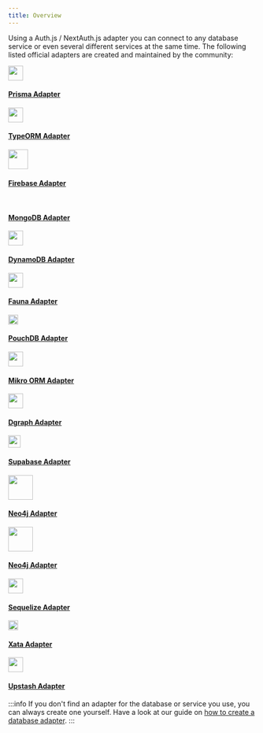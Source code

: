 ```yaml
---
title: Overview
---
```


Using a Auth.js / NextAuth.js adapter you can connect to any database service or even several different services at the same time. The following listed official adapters are created and maintained by the community:

<div class="adapter-card-list">
  <a href="/reference/adapter/prisma" class="adapter-card">
    <img src="/img/adapters/prisma.svg" width="30" />
    <h4 class="adapter-card__title">Prisma Adapter</h4>
  </a>
  <a href="/reference/adapter/typeorm" class="adapter-card">
    <img src="/img/adapters/typeorm.png" width="30" />
    <h4 class="adapter-card__title">TypeORM Adapter</h4>
  </a>
  <a href="/reference/adapter/firebase" class="adapter-card">
    <img src="/img/adapters/firebase.svg" width="40" />
    <h4 class="adapter-card__title">Firebase Adapter</h4>
  </a>
  <a href="/reference/adapter/mongodb" class="adapter-card">
    <img src="/img/adapters/mongodb.svg" width="15" />
    <h4 class="adapter-card__title">MongoDB Adapter</h4>
  </a>
  <a href="/reference/adapter/dynamodb" class="adapter-card">
    <img src="/img/adapters/dynamodb.png" width="30" />
    <h4 class="adapter-card__title">DynamoDB Adapter</h4>
  </a>
  <a href="/reference/adapter/fauna" class="adapter-card">
    <img src="/img/adapters/fauna.png" width="30" />
    <h4 class="adapter-card__title">Fauna Adapter</h4>
  </a>
  <a href="/reference/adapter/pouchdb" class="adapter-card">
    <img src="/img/adapters/pouchdb.svg" width="20" />
    <h4 class="adapter-card__title">PouchDB Adapter</h4>
  </a>
  <a href="/reference/adapter/mikro-orm" class="adapter-card">
    <img src="/img/adapters/mikro-orm.png" width="30" />
    <h4 class="adapter-card__title">Mikro ORM Adapter</h4>
  </a>
  <a href="/reference/adapter/dgraph" class="adapter-card">
    <img src="/img/adapters/dgraph.png" width="30" />
    <h4 class="adapter-card__title">Dgraph Adapter</h4>
  </a>
  <a href="/reference/adapter/supabase" class="adapter-card">
    <img src="/img/adapters/supabase.svg" width="25" />
    <h4 class="adapter-card__title">Supabase Adapter</h4>
  </a>
  <a href="/reference/adapter/neo4j" class="adapter-card">
    <img src="/img/adapters/neo4j.svg" width="50" />
    <h4 class="adapter-card__title">Neo4j Adapter</h4>
  </a>
  <a href="/reference/adapter/neo4j" class="adapter-card">
    <img src="/img/adapters/neo4j.svg" width="50" />
    <h4 class="adapter-card__title">Neo4j Adapter</h4>
  </a>
  <a href="/reference/adapter/sequelize" class="adapter-card">
    <img src="/img/adapters/sequelize.svg" width="30" />
    <h4 class="adapter-card__title">Sequelize Adapter</h4>
  </a>
  <a href="/reference/adapter/xata" class="adapter-card">
    <img src="/img/adapters/xata.svg" width="20" />
    <h4 class="adapter-card__title">Xata Adapter</h4>
  </a>
  <a href="/reference/adapter/upstash-redis" class="adapter-card">
    <img src="/img/adapters/upstash-redis.svg" width="30" />
    <h4 class="adapter-card__title">Upstash Adapter</h4>
  </a>
</div>

:::info
If you don't find an adapter for the database or service you use, you can always create one yourself. Have a look at our guide on [how to create a database adapter](/guides/adapters/creating-a-database-adapter).
:::
